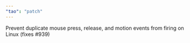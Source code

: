 ```yaml
---
"tao": "patch"
---
```


Prevent duplicate mouse press, release, and motion events from firing on Linux (fixes #939)
